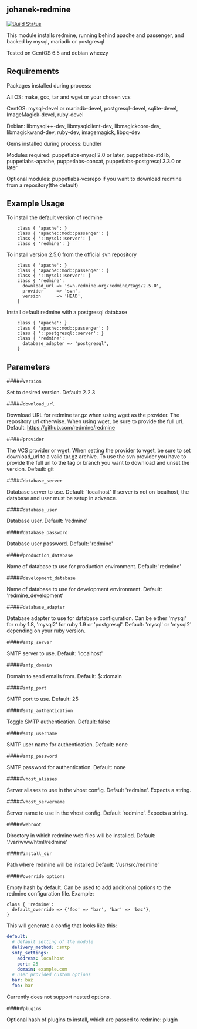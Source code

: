 johanek-redmine
---------------

[![Build Status](https://travis-ci.org/johanek/johanek-redmine.png)](http://travis-ci.org/johanek/johanek-redmine)

This module installs redmine, running behind apache and passenger, and backed by mysql, mariadb or postgresql

Tested on CentOS 6.5 and debian wheezy

Requirements
------------

Packages installed during process:

All OS: make, gcc, tar and wget or your chosen vcs

CentOS: mysql-devel or mariadb-devel, postgresql-devel, sqlite-devel, ImageMagick-devel, ruby-devel

Debian: libmysql++-dev, libmysqlclient-dev, libmagickcore-dev, libmagickwand-dev, ruby-dev, imagemagick, libpq-dev

Gems installed during process: bundler

Modules required: puppetlabs-mysql 2.0 or later, puppetlabs-stdlib, puppetlabs-apache, puppetlabs-concat, puppetlabs-postgresql 3.3.0 or later

Optional modules: puppetlabs-vcsrepo if you want to download redmine from a repository(the default)

Example Usage
-------------

To install the default version of redmine

```puppet
    class { 'apache': }
    class { 'apache::mod::passenger': }
    class { '::mysql::server': }
    class { 'redmine': }
```

To install version 2.5.0 from the official svn repository

```puppet
    class { 'apache': }
    class { 'apache::mod::passenger': }
    class { '::mysql::server': }
    class { 'redmine':
      download_url => 'svn.redmine.org/redmine/tags/2.5.0',
      provider     => 'svn',
      version      => 'HEAD',
    }
```

Install default redmine with a postgresql database

```puppet
    class { 'apache': }
    class { 'apache::mod::passenger': }
    class { '::postgresql::server': }
    class { 'redmine':
      database_adapter => 'postgresql',
    }
```


Parameters
----------

#####`version`

  Set to desired version. Default: 2.2.3

#####`download_url`

  Download URL for redmine tar.gz when using wget as the provider. The repository url otherwise.
  When using wget, be sure to provide the full url.
  Default: https://github.com/redmine/redmine

#####`provider`

  The VCS provider or wget.
  When setting the provider to wget, be sure to set download_url to a valid tar.gz archive.
  To use the svn provider you have to provide the full url to the tag or branch you want to download and unset the version.
  Default: git

#####`database_server`

  Database server to use. Default: 'localhost'
  If server is not on localhost, the database and user must be setup in advance.

#####`database_user`

  Database user. Default: 'redmine'

#####`database_password`

  Database user password. Default: 'redmine'

#####`production_database`

  Name of database to use for production environment. Default: 'redmine'

#####`development_database`

  Name of database to use for development environment. Default: 'redmine_development'

#####`database_adapter`

  Database adapter to use for database configuration.
  Can be either 'mysql' for ruby 1.8, 'mysql2' for ruby 1.9 or 'postgresql'.
  Default: 'mysql' or 'mysql2' depending on your ruby version.

#####`smtp_server`

  SMTP server to use. Default: 'localhost'

#####`smtp_domain`

  Domain to send emails from. Default: $::domain

#####`smtp_port`

  SMTP port to use. Default: 25

#####`smtp_authentication`

  Toggle SMTP authentication. Default: false

#####`smtp_username`

  SMTP user name for authentication. Default: none

#####`smtp_password`

  SMTP password for authentication. Default: none

#####`vhost_aliases`

  Server aliases to use in the vhost config. Default 'redmine'. Expects a string.

#####`vhost_servername`

  Server name to use in the vhost config. Default 'redmine'. Expects a string.

#####`webroot`

  Directory in which redmine web files will be installed. Default: '/var/www/html/redmine'

#####`install_dir`

  Path where redmine will be installed
  Default: '/usr/src/redmine'

#####`override_options`

  Empty hash by default. Can be used to add additional options to the redmine configuration file.
  Example:
```puppet
class { 'redmine':
  default_override => {'foo' => 'bar', 'bar' => 'baz'},
}
```
This will generate a config that looks like this:
```yaml
default:
  # default setting of the module
  delivery_method: :smtp
  smtp_settings:
    address: localhost
    port: 25
    domain: example.com
  # user provided custom options
  bar: baz
  foo: bar
```
  Currently does not support nested options.

#####`plugins`

  Optional hash of plugins to install, which are passed to redmine::plugin
